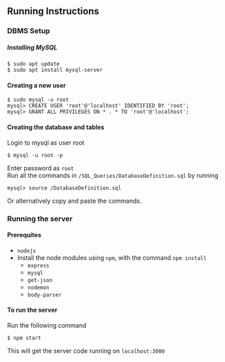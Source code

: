 ## Running Instructions
### DBMS Setup
##### Installing MySQL
```
$ sudo apt update
$ sudo apt install mysql-server
```

#### Creating a new user
```MySQL
$ sudo mysql -u root
mysql> CREATE USER 'root'@'localhost' IDENTIFIED BY 'root';
mysql> GRANT ALL PRIVILEGES ON * . * TO 'root'@'localhost';
```

#### Creating the database and tables
Login to mysql as user root
```
$ mysql -u root -p
```
Enter password as `root` <br>
Run all the commands in `/SQL_Queries/DatabaseDefinition.sql` by running
```MySQL
mysql> source /DatabaseDefinition.sql
```
Or alternatively copy and paste the commands.

### Running the server
#### Prerequites
- `nodejs`
- Install the node modules using `npm`, with the command `npm install`
  - `express`
  - `mysql`
  - `get-json`
  - `nodemon`
  - `body-parser`

#### To run the server
Run the following command
```
$ npm start
```
This will get the server code running on `localhost:3000`
